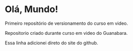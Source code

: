 # Olá, Mundo!

Primeiro repositório de versionamento do curso em video.

Repositorio criado durante curso em video do Guanabara.

Essa linha adicionei direto do site do github.
